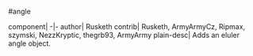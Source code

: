 #angle

component|
-|-
author| Rusketh
contrib| Rusketh, ArmyArmyCz, Ripmax, szymski, NezzKryptic, thegrb93, ArmyArmy
plain-desc| Adds an eluler angle object.

